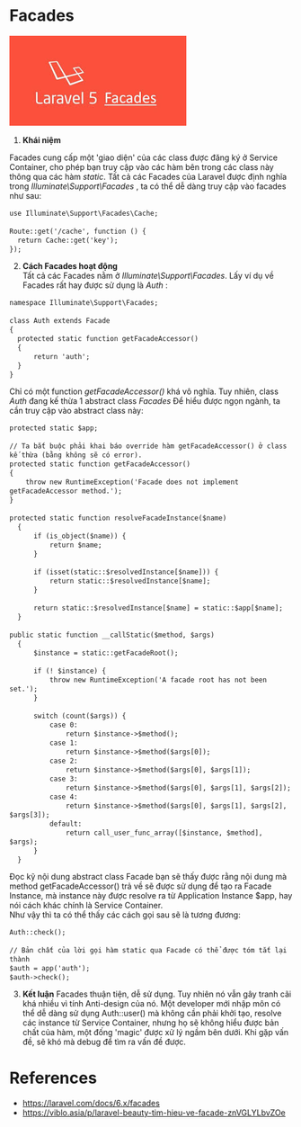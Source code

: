 # Facades

![](images/facades.jpg)

1. __Khái niệm__  
  
  Facades cung cấp một 'giao diện' của các class được đăng ký ở Service Container, cho phép bạn truy cập vào các hàm bên trong các class này thông qua các hàm *static*. Tất cả các Facades của Laravel được định nghĩa trong *Illuminate\Support\Facades* , ta có thể dễ dàng truy cập vào facades như sau:  
  ```
  use Illuminate\Support\Facades\Cache;

  Route::get('/cache', function () {
    return Cache::get('key');
  });
  ``` 
2. __Cách Facades hoạt động__  
  Tất cả các Facades nằm ở *Illuminate\Support\Facades*. Lấy ví dụ về Facades rất hay được sử dụng là *Auth* :
  ```
  namespace Illuminate\Support\Facades;

  class Auth extends Facade
  {
    protected static function getFacadeAccessor()
    {
        return 'auth';
    }
  }
  ```
  Chỉ có một function *getFacadeAccessor()* khá vô nghĩa. Tuy nhiên, class *Auth* đang kế thừa 1 abstract class *Facades*  Để hiểu được ngọn ngành, ta cần truy cập vào abstract class này:

  ```
  protected static $app; 

  // Ta bắt buộc phải khai báo override hàm getFacadeAccessor() ở class kế thừa (bằng không sẽ có error). 
  protected static function getFacadeAccessor()
  {
      throw new RuntimeException('Facade does not implement getFacadeAccessor method.');
  }

  protected static function resolveFacadeInstance($name)
    {
        if (is_object($name)) {
            return $name;
        }

        if (isset(static::$resolvedInstance[$name])) {
            return static::$resolvedInstance[$name];
        }

        return static::$resolvedInstance[$name] = static::$app[$name];
    }

  public static function __callStatic($method, $args)
    {
        $instance = static::getFacadeRoot();

        if (! $instance) {
            throw new RuntimeException('A facade root has not been set.');
        }

        switch (count($args)) {
            case 0:
                return $instance->$method();
            case 1:
                return $instance->$method($args[0]);
            case 2:
                return $instance->$method($args[0], $args[1]);
            case 3:
                return $instance->$method($args[0], $args[1], $args[2]);
            case 4:
                return $instance->$method($args[0], $args[1], $args[2], $args[3]);
            default:
                return call_user_func_array([$instance, $method], $args);
        }
    }  
  ```  
  Đọc kỹ nội dung abstract class Facade bạn sẽ thấy được rằng nội dung mà method getFacadeAccessor() trả về sẽ được sử dụng để tạo ra Facade Instance, mà instance này được resolve ra từ Application Instance $app, hay nói cách khác chính là Service Container.  
  Như vậy thì ta có thể thấy các cách gọi sau sẽ là tương đương: 
  ```
  Auth::check();

  // Bản chất của lời gọi hàm static qua Facade có thể được tóm tắt lại thành
  $auth = app('auth');
  $auth->check();
  ```

3. __Kết luận__
  Facades thuận tiện, dễ sử dụng. Tuy nhiên nó vẫn gây tranh cãi khá nhiều vì tính Anti-design của nó. Một developer mới nhập môn có thể dễ dàng sử dụng Auth::user() mà không cần phải khởi tạo, resolve các instance từ Service Container, nhưng họ sẽ không hiểu được bản chất của hàm, một đống 'magic' được xử lý ngầm bên dưới. Khi gặp vấn đề, sẽ khó mà debug để tìm ra vấn đề được. 

# References  
- https://laravel.com/docs/6.x/facades
- https://viblo.asia/p/laravel-beauty-tim-hieu-ve-facade-znVGLYLbvZOe

  

